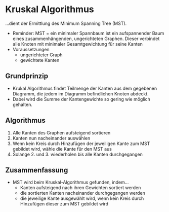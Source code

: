 # Kruskal Algorithmus

...dient der Ermittlung des Minimum Spanning Tree (MST).

- Reminder: MST = ein minimaler Spannbaum ist ein aufspannender Baum eines zusammenhängenden, ungerichteten Graphen.
Dieser verbindet alle Knoten mit minimaler Gesamtgewichtung für seine Kanten
- Voraussetzungen
  - ungerichteter Graph
  - gewichtete Kanten

## Grundprinzip

- Krukal Algorithmus findet Teilmenge der Kanten aus dem gegebenen Diagramm, die jedem im Diagramm befindlichen Knoten abdeckt.
- Dabei wird die Summe der Kantengewichte so gering wie möglich gehalten.

## Algorithmus

1. Alle Kanten des Graphen aufsteigend sortieren
2. Kanten nun nacheinander auswählen
3. Wenn kein Kreis durch Hinzufügen der jeweiligen Kante zum MST gebildet wird, wähle die Kante für den MST aus
4. Solange 2. und 3. wiederholen bis alle Kanten durchgegangen

## Zusammenfassung

- MST wird beim Kruskal-Algorithmus gefunden, indem...
  - Kanten aufsteigend nach ihren Gewichten sortiert werden
  - die sortierten Kanten nacheinander durchgegangen werden
  - die jeweilige Kante ausgewählt wird, wenn kein Kreis durch Hinzufügen dieser zum MST gebildet wird
